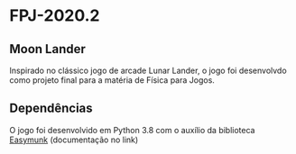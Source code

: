 # FPJ-2020.2
## Moon Lander
Inspirado no clássico jogo de arcade Lunar Lander, o jogo foi desenvolvdo como projeto final para a matéria de Física para Jogos.

## Dependências
O jogo foi desenvolvido em Python 3.8 com o auxílio da biblioteca [Easymunk](https://github.com/fabiommendes/easymunk) (documentação no link)
